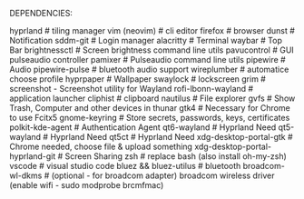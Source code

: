 DEPENDENCIES:

hyprland # tiling manager
vim (neovim) # cli editor
firefox # browser
dunst # Notification
sddm-git # Login manager
alacritty # Terminal
waybar # Top Bar
brightnessctl # Screen brightness command line utils
pavucontrol # GUI pulseaudio controller
pamixer # Pulseaudio command line utils
pipewire # Audio
pipewire-pulse # bluetooth audio support
wireplumber # automatice choose profile
hyprpaper # Wallpaper
swaylock # lockscreen
grim # screenshot - Screenshot utility for Wayland
rofi-lbonn-wayland # application launcher
cliphist # clipboard
nautilus # File explorer
gvfs # Show Trash, Computer and other devices in thunar
gtk4 # Necessary for Chrome to use Fcitx5
gnome-keyring # Store secrets, passwords, keys, certificates
polkit-kde-agent # Authentication Agent
qt6-wayland # Hyprland Need
qt5-wayland # Hyprland Need
qt5ct # Hyprland Need
xdg-desktop-portal-gtk # Chrome needed, choose file & upload something
xdg-desktop-portal-hyprland-git # Screen Sharing
zsh # replace bash (also install oh-my-zsh)
vscode # visual studio code
bluez && bluez-utilus # bluetooth
broadcom-wl-dkms # (optional - for broadcom adapter) broadcom wireless driver (enable wifi - sudo modprobe brcmfmac)
